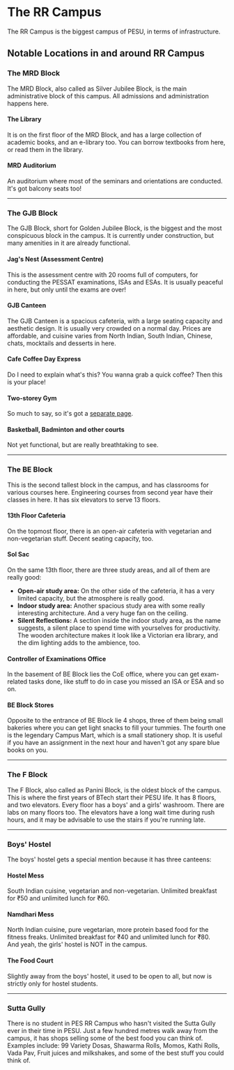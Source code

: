 # The RR Campus
The RR Campus is the biggest campus of PESU, in terms of infrastructure.

## Notable Locations in and around RR Campus

### The MRD Block
The MRD Block, also called as Silver Jubilee Block, is the main administrative block of this campus. All admissions and administration happens here.

#### The Library 
It is on the first floor of the MRD Block, and has a large collection of academic books, and an e-library too. You can borrow textbooks from here, or read them in the library.

#### MRD Auditorium
An auditorium where most of the seminars and  orientations are conducted. It's got balcony seats too!

---

### The GJB Block
The GJB Block, short for Golden Jubilee Block, is the biggest and the most conspicuous block in the campus. It is currently under construction, but many amenities in it are already functional.

#### Jag's Nest (Assessment Centre)
This is the assessment centre with 20 rooms full of computers, for conducting the PESSAT examinations, ISAs and ESAs. It is usually peaceful in here, but only until the exams are over!

#### GJB Canteen
The GJB Canteen is a spacious cafeteria, with a large seating capacity and aesthetic design. It is usually very crowded on a normal day. Prices are affordable, and cuisine varies from North Indian, South Indian, Chinese, chats, mocktails and desserts in here.

#### Cafe Coffee Day Express
Do I need to explain what's this? You wanna grab a quick coffee? Then this is your place!

#### Two-storey Gym
So much to say, so it's got a [separate page](/rr-campus/gym).

#### Basketball, Badminton and other courts
Not yet functional, but are really breathtaking to see.

---

### The BE Block
This is the second tallest block in the campus, and has classrooms for various courses here. Engineering courses from second year have their classes in here. It has six elevators to serve 13 floors.

#### 13th Floor Cafeteria
On the topmost floor, there is an open-air cafeteria with vegetarian and non-vegetarian stuff. Decent seating capacity, too.

#### Sol Sac
On the same 13th floor, there are three study areas, and all of them are really good:
* **Open-air study area:** On the other side of the cafeteria, it has a very limited capacity, but the atmosphere is really good.
* **Indoor study area:** Another spacious study area with some really interesting architecture. And a very huge fan on the ceiling.
* **Silent Reflections:** A section inside the indoor study area, as the name suggests, a silent place to spend time with yourselves for productivity. The wooden architecture makes it look like a Victorian era library, and the dim lighting adds to the ambience, too.

#### Controller of Examinations Office
In the basement of BE Block lies the CoE office, where you can get exam-related tasks done, like stuff to do in case you missed an ISA or ESA and so on.

#### BE Block Stores
Opposite to the entrance of BE Block lie 4 shops, three of them being small bakeries where you can get light snacks to fill your tummies. The fourth one is the legendary Campus Mart, which is a small stationery shop. It is useful if you have an assignment in the next hour and haven't got any spare blue books on you.

---

### The F Block
The F Block, also called as Panini Block, is the oldest block of the campus. This is where the first years of BTech start their PESU life. It has 8 floors, and two elevators. Every floor has a boys' and a girls' washroom. There are labs on many floors too. The elevators have a long wait time during rush hours, and it may be advisable to use the stairs if you're running late.

---

### Boys' Hostel
The boys' hostel gets a special mention because it has three canteens:

#### Hostel Mess
South Indian cuisine, vegetarian and non-vegetarian. Unlimited breakfast for ₹50 and unlimited lunch for ₹60.

#### Namdhari Mess
North Indian cuisine, pure vegetarian, more protein based food for the fitness freaks. Unlimited breakfast for ₹40 and unlimited lunch for ₹80.<br>
And yeah, the girls' hostel is NOT in the campus.

#### The Food Court
Slightly away from the boys' hostel, it used to be open to all, but now is strictly only for hostel students.

---

### Sutta Gully
There is no student in PES RR Campus who hasn't visited the Sutta Gully ever in their time in PESU. Just a few hundred metres walk away from the campus, it has shops selling some of the best food you can think of. Examples include: 99 Variety Dosas, Shawarma Rolls, Momos, Kathi Rolls, Vada Pav, Fruit juices and milkshakes, and some of the best stuff you could think of.